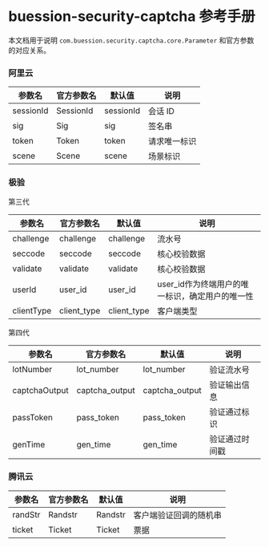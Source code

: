 # buession-security-captcha 参考手册

本文档用于说明 `com.buession.security.captcha.core.Parameter` 和官方参数的对应关系。


### 阿里云

|  参数名        | 官方参数名   | 默认值        | 说明           |
|  ----         | ----        | ----         | ----           |
|  sessionId    | SessionId   | sessionId    | 会话 ID        |
|  sig          | Sig         | sig          | 签名串         |
|  token        | Token       | token        | 请求唯一标识    |
|  scene        | Scene       | scene        | 场景标识        |


### 极验

第三代

|  参数名        | 官方参数名   | 默认值        | 说明                                        |
|  ----         | ----        | ----         | ----                                        |
|  challenge    | challenge   | challenge    | 流水号                                       |
|  seccode      | seccode     | seccode      | 核心校验数据                                  |
|  validate     | validate    | validate     | 核心校验数据                                  |
|  userId       | user_id     | user_id      | user_id作为终端用户的唯一标识，确定用户的唯一性   |
|  clientType   | client_type | client_type  | 客户端类型                                    |

第四代

|  参数名           | 官方参数名          | 默认值            | 说明            |
|  ----            | ----               | ----             | ----           |
|  lotNumber       | lot_number         | lot_number       | 验证流水号       |
|  captchaOutput   | captcha_output     | captcha_output   | 验证输出信息     |
|  passToken       | pass_token         | pass_token       | 验证通过标识     |
|  genTime         | gen_time           | gen_time         | 验证通过时间戳   |


### 腾讯云

|  参数名        | 官方参数名   | 默认值        | 说明                       |
|  ----         | ----        | ----         | ----                       |
|  randStr      | Randstr     | Randstr      | 客户端验证回调的随机串        |
|  ticket       | Ticket      | Ticket       | 票据                        |